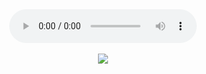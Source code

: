 <!DOCTYPE HTML PUBLIC "-//W3C//DTD HTML 4.01 TRANSITIONAL//EN">
<html>
<head>
<link rel=stylesheet href="/assets/tss.css" type="text/css">
<title>Tanacross x and h example 1</title>
</head>
<body>
<center>
<audio controls src="../velar_comp/x_h_sent1.mov" type="audio/mpeg">Your browser does not support the audio element.</audio>
</center>
<br />
<center><img src="{{ site.baseurl }}/assets/gif/x_h_sent1.gif"></center>
</body>
</html>
